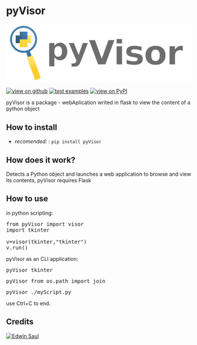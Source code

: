 # pyVisor

![LogoPyVisor](https://raw.githubusercontent.com/Saul11235/pyVisor/refs/heads/master/logo.svg)

[![view on github](https://img.shields.io/badge/-view_on_github-blue)](https://github.com/Saul11235/pyVisor)
[![test examples](https://img.shields.io/badge/-test_examples-green)](https://github.com/Saul11235/pyVisor/tree/master/test)
[![view on PyPI](https://img.shields.io/badge/-view_on_PyPI-red)](https://pypi.org/project/pyVisor/)


pyVisor is a package - webAplication writed in flask to
view the content of a python object

## How to install 

- *recomended:* : <code>pip install pyVisor</code>


## How does it work?

Detects a Python object and launches a web application 
to browse and view its contents, pyVisor requires Flask

## How to use

in python scripting:
<pre>
from pyVisor import visor
import tkinter

v=visor(tkinter,"tkinter")
v.run()
</pre>

pyVisor as an CLI application:
<pre>
pyVisor tkinter
</pre>
<pre>
pyVisor from os.path import join
</pre>
<pre>
pyVisor ./myScript.py
</pre>



use Ctrl+C to end.

## Credits

[![Edwin Saul](https://img.shields.io/badge/-Writed_by_Edwin_Saul-black)](https://edwinsaul.com)

